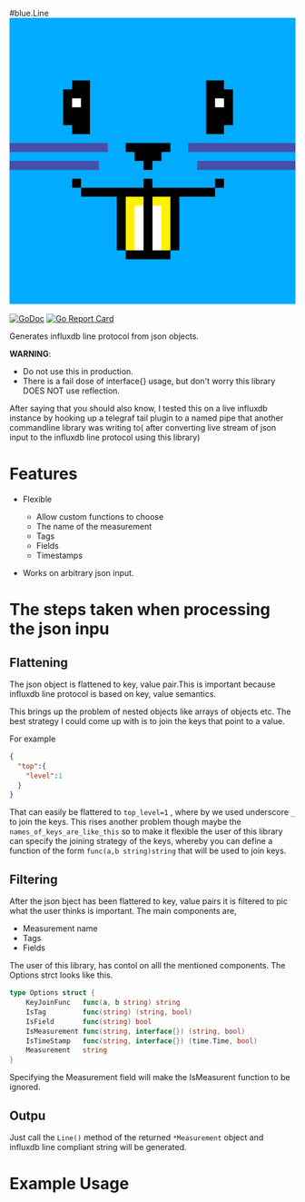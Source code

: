 

#blue.Line ![blue logo](logo-512.png)

[![GoDoc](https://godoc.org/github.com/gernest/blue?status.svg)](https://godoc.org/github.com/gernest/blue) [![Go Report Card](https://goreportcard.com/badge/github.com/gernest/blue)](https://goreportcard.com/report/github.com/gernest/blue)

Generates influxdb line protocol from json objects.


**WARNING**:
- Do not use this in production.
- There is a fail dose of interface{}
usage, but don't worry this library DOES NOT use reflection.

After saying that you should also know, I tested this on a live influxdb instance
by hooking up a telegraf tail plugin to a named pipe that another commandline
library was writing to( after converting live stream of json input to the
influxdb line protocol using this library)

# Features

* Flexible
  - Allow custom functions to choose
   - The name of the measurement
   - Tags
   - Fields
   - Timestamps

* Works on arbitrary json input.


# The steps taken when processing the json inpu

## Flattening
The json object is flattened to key, value pair.This is important because
influxdb line protocol is based on key, value semantics.

This brings up the problem of nested objects like arrays of objects etc. The
best strategy I could come up with is to join the keys that point to a value.

For example
```json
{
  "top":{
    "level":1
  }
}
```

That can easily be flattered to `top_level=1` , where by we used underscore `_` to
join the keys. This rises another problem though maybe the
`names_of_keys_are_like_this` so to make it flexible the user of this library
can specify the joining strategy of the keys, whereby you can define a function
of the form `func(a,b string)string` that will be used to join keys.


## Filtering

After the json bject has been flattered to key, value pairs it is filtered to
pic what the user thinks is important. The main components are,

- Measurement name
- Tags
- Fields

The user of this library, has contol on alll the mentioned components. The
Options strct looks like this.

```go
type Options struct {
	KeyJoinFunc   func(a, b string) string
	IsTag         func(string) (string, bool)
	IsField       func(string) bool
	IsMeasurement func(string, interface{}) (string, bool)
	IsTimeStamp   func(string, interface{}) (time.Time, bool)
	Measurement   string
}
```

Specifying the Measurement field will make the IsMeasurent function to be
ignored.

## Outpu

Just call the `Line()` method of the returned `*Measurement` object and influxdb
line compliant string will be generated.


# Example Usage
